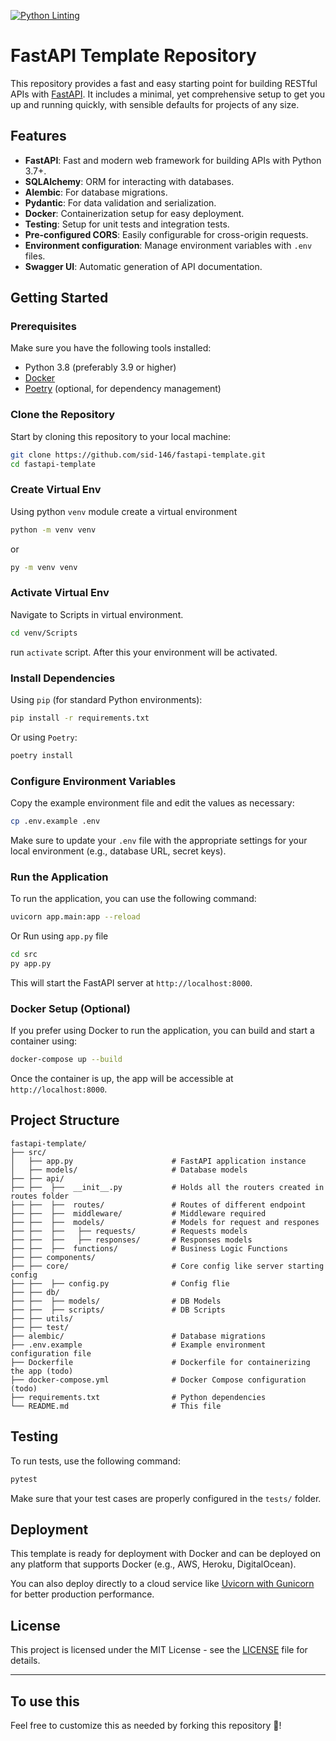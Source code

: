[![Python Linting](https://github.com/sid-146/fastapi-template/actions/workflows/fastapi-pylint.yml/badge.svg)](https://github.com/sid-146/fastapi-template/actions/workflows/fastapi-pylint.yml)

# FastAPI Template Repository

This repository provides a fast and easy starting point for building RESTful APIs with [FastAPI](https://fastapi.tiangolo.com/). It includes a minimal, yet comprehensive setup to get you up and running quickly, with sensible defaults for projects of any size.

## Features

-   **FastAPI**: Fast and modern web framework for building APIs with Python 3.7+.
-   **SQLAlchemy**: ORM for interacting with databases.
-   **Alembic**: For database migrations.
-   **Pydantic**: For data validation and serialization.
-   **Docker**: Containerization setup for easy deployment.
-   **Testing**: Setup for unit tests and integration tests.
-   **Pre-configured CORS**: Easily configurable for cross-origin requests.
-   **Environment configuration**: Manage environment variables with `.env` files.
-   **Swagger UI**: Automatic generation of API documentation.

## Getting Started

### Prerequisites

Make sure you have the following tools installed:

-   Python 3.8 (preferably 3.9 or higher)
-   [Docker](https://www.docker.com/)
-   [Poetry](https://python-poetry.org/) (optional, for dependency management)

### Clone the Repository

Start by cloning this repository to your local machine:

```bash
git clone https://github.com/sid-146/fastapi-template.git
cd fastapi-template
```

### Create Virtual Env

Using python `venv` module create a virtual environment

```bash
python -m venv venv
```

or

```bash
py -m venv venv
```

### Activate Virtual Env

Navigate to Scripts in virtual environment.

```bash
cd venv/Scripts
```

run `activate` script. After this your environment will be activated.

### Install Dependencies

Using `pip` (for standard Python environments):

```bash
pip install -r requirements.txt
```

Or using `Poetry`:

```bash
poetry install
```

### Configure Environment Variables

Copy the example environment file and edit the values as necessary:

```bash
cp .env.example .env
```

Make sure to update your `.env` file with the appropriate settings for your local environment (e.g., database URL, secret keys).

### Run the Application

To run the application, you can use the following command:

```bash
uvicorn app.main:app --reload
```

Or Run using `app.py` file

```bash
cd src
py app.py
```

This will start the FastAPI server at `http://localhost:8000`.

### Docker Setup (Optional)

If you prefer using Docker to run the application, you can build and start a container using:

```bash
docker-compose up --build
```

Once the container is up, the app will be accessible at `http://localhost:8000`.

## Project Structure

```plaintext
fastapi-template/
├── src/
│   ├── app.py                      # FastAPI application instance
│   ├── models/                     # Database models
├── ├── api/
├── ├──  ├──  __init__.py           # Holds all the routers created in routes folder
├── ├──  ├──  routes/               # Routes of different endpoint
├── ├──  ├──  middleware/           # Middleware required
├── ├──  ├──  models/               # Models for request and respones
├── ├──  ├──   ├── requests/        # Requests models
├── ├──  ├──   ├── responses/       # Responses models
├── ├──  ├──  functions/            # Business Logic Functions
├── ├── components/
├── ├── core/                       # Core config like server starting config
├── ├──  ├── config.py              # Config flie
├── ├── db/
├── ├──  ├── models/                # DB Models
├── ├──  ├── scripts/               # DB Scripts
├── ├── utils/
├── ├── test/
├── alembic/                        # Database migrations
├── .env.example                    # Example environment configuration file
├── Dockerfile                      # Dockerfile for containerizing the app (todo)
├── docker-compose.yml              # Docker Compose configuration (todo)
├── requirements.txt                # Python dependencies
└── README.md                       # This file
```

## Testing

To run tests, use the following command:

```bash
pytest
```

Make sure that your test cases are properly configured in the `tests/` folder.

## Deployment

This template is ready for deployment with Docker and can be deployed on any platform that supports Docker (e.g., AWS, Heroku, DigitalOcean).

You can also deploy directly to a cloud service like [Uvicorn with Gunicorn](https://www.uvicorn.org/) for better production performance.

## License

This project is licensed under the MIT License - see the [LICENSE](LICENSE) file for details.

---

## To use this

Feel free to customize this as needed by forking this repository 🍴!
